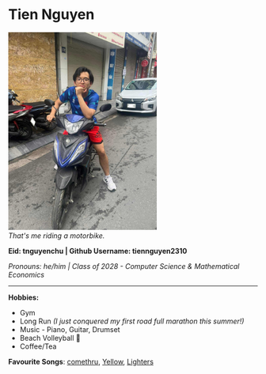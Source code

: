 # Tien Nguyen

<img src="src/87264613-d420-40bc-8f98-71dd6f91bb70.jpg" width="300" alt="My picture"> <br>*That's me riding a motorbike.*

**Eid: tnguyenchu | Github Username: tiennguyen2310**

*Pronouns: he/him | Class of 2028 - Computer Science & Mathematical Economics*

---

**Hobbies:**
- Gym
- Long Run *(I just conquered my first road full marathon this summer!)*
- Music - Piano, Guitar, Drumset
- Beach Volleyball 🏐
- Coffee/Tea

**Favourite Songs**: [comethru](https://www.youtube.com/watch?v=jO2viLEW-1A), [Yellow](https://www.youtube.com/watch?v=yKNxeF4KMsY), [Lighters](https://www.youtube.com/watch?v=YWt4wmZ_EMI)

